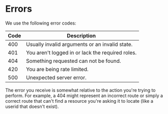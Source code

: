 # Errors

We use the following error codes:

| Code | Description                                      |
| ---- | ------------------------------------------------ |
| 400  | Usually invalid arguments or an invalid state.   |
| 401  | You aren't logged in or lack the required roles. |
| 404  | Something requested can not be found.            |
| 420  | You are being rate limited.                      |
| 500  | Unexpected server error.                         |

<aside class="notice">
The error you receive is somewhat relative to the action you're trying to perform. For example, a 404 might represent an incorrect route or simply a correct route that can't find a resource you're asking it to locate (like a userid that doesn't exist).
</aside>
